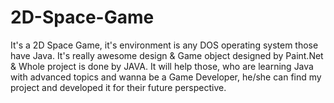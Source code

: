 # 2D-Space-Game
It's a 2D Space Game, it's environment is any DOS operating system those have Java. It's really awesome design &amp; Game object designed by Paint.Net &amp; Whole project is done by JAVA. It will help those, who are learning Java with advanced topics and wanna be a Game Developer, he/she can find my project and developed it for their future perspective.
